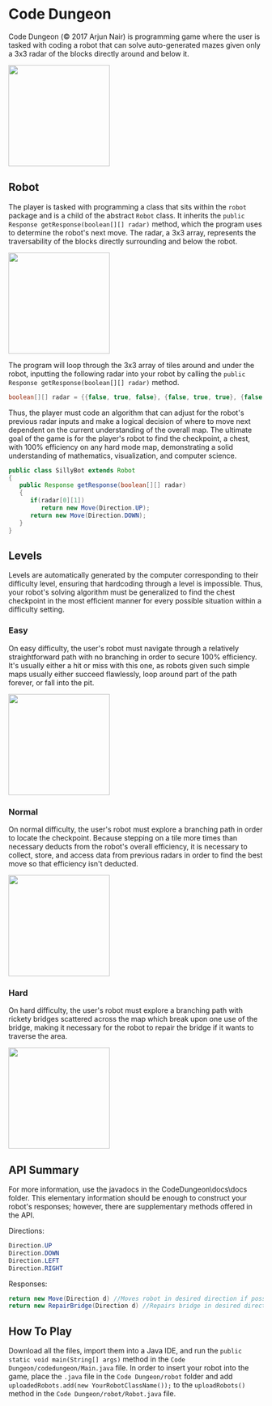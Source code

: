 # Code Dungeon
Code Dungeon (© 2017 Arjun Nair) is programming game where the user is tasked with coding a robot that can solve auto-generated mazes given only a 3x3 radar of the blocks directly around and below it.

<img src="http://i.imgur.com/ZU8B9PA.png?1" width = 200>

## Robot
The player is tasked with programming a class that sits within the ```robot``` package and is a child of the abstract ```Robot``` class. It inherits the ```public Response getResponse(boolean[][] radar)``` method, which the program uses to determine the robot's next move. The radar, a 3x3 array, represents the traversability of the blocks directly surrounding and below the robot.

<img src="http://i.imgur.com/xqXSCFx.png?1" width = 200>

The program will loop through the 3x3 array of tiles around and under the robot, inputting the following radar into your robot by calling the ```public Response getResponse(boolean[][] radar)``` method.

```java
boolean[][] radar = {{false, true, false}, {false, true, true}, {false, true, false}};
```

Thus, the player must code an algorithm that can adjust for the robot's previous radar inputs and make a logical decision of where to move next dependent on the current understanding of the overall map. The ultimate goal of the game is for the player's robot to find the checkpoint, a chest, with 100% efficiency on any hard mode map, demonstrating a solid understanding of mathematics, visualization, and computer science.

```java
public class SillyBot extends Robot
{
   public Response getResponse(boolean[][] radar)
   {
      if(radar[0][1])
         return new Move(Direction.UP);
      return new Move(Direction.DOWN);
   }
}
```

## Levels
Levels are automatically generated by the computer corresponding to their difficulty level, ensuring that hardcoding through a level is impossible. Thus, your robot's solving algorithm must be generalized to find the chest checkpoint in the most efficient manner for every possible situation within a difficulty setting.

### Easy
On easy difficulty, the user's robot must navigate through a relatively straightforward path with no branching in order to secure 100% efficiency. It's usually either a hit or miss with this one, as robots given such simple maps usually either succeed flawlessly, loop around part of the path forever, or fall into the pit.

<img src="http://i.imgur.com/vTGMjDW.png?3" width = 200>

### Normal
On normal difficulty, the user's robot must explore a branching path in order to locate the checkpoint. Because stepping on a tile more times than necessary deducts from the robot's overall efficiency, it is necessary to collect, store, and access data from previous radars in order to find the best move so that efficiency isn't deducted.

<img src="http://i.imgur.com/59V6sAw.png?1" width = 200>

### Hard

On hard difficulty, the user's robot must explore a branching path with rickety bridges scattered across the map which break upon one use of the bridge, making it necessary for the robot to repair the bridge if it wants to traverse the area.

<img src="http://i.imgur.com/rEgGmNx.png?1" width = 200>

## API Summary
For more information, use the javadocs in the CodeDungeon\docs\docs folder. This elementary information should be enough to construct your robot's responses; however, there are supplementary methods offered in the API.

Directions:
```java
Direction.UP
Direction.DOWN
Direction.LEFT
Direction.RIGHT
```

Responses:
```java
return new Move(Direction d) //Moves robot in desired direction if possible, otherwise deducts from efficiency but does nothing.
return new RepairBridge(Direction d) //Repairs bridge in desired direction if possible, otherwise deducts from efficiency but does nothing.
```
## How To Play

Download all the files, import them into a Java IDE, and run the ```public static void main(String[] args)``` method in the ```Code Dungeon/codedungeon/Main.java``` file. In order to insert your robot into the game, place the ```.java``` file in the ```Code Dungeon/robot``` folder and add ```uploadedRobots.add(new YourRobotClassName());``` to the ```uploadRobots()``` method in the ```Code Dungeon/robot/Robot.java``` file.
